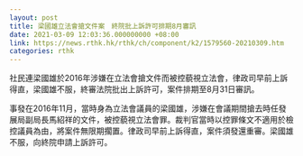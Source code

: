 ```yaml
---
layout: post
title: 梁國雄立法會搶文件案　終院批上訴許可排期8月審訊
date: 2021-03-09 12:03:36.000000000 +08:00
link: https://news.rthk.hk/rthk/ch/component/k2/1579560-20210309.htm
categories: rthk
---
```


社民連梁國雄於2016年涉嫌在立法會搶文件而被控藐視立法會，律政司早前上訴得直，梁國雄不服，終審法院批出上訴許可，案件排期至8月31日審訊。

事發在2016年11月，當時身為立法會議員的梁國雄，涉嫌在會議期間搶去時任發展局副局長馬紹祥的文件，被控藐視立法會罪。裁判官當時以控罪條文不適用於檢控議員為由，將案件無限期擱置。律政司早前上訴得直，案件須發還重審。梁國雄不服，向終院申請上訴許可。
